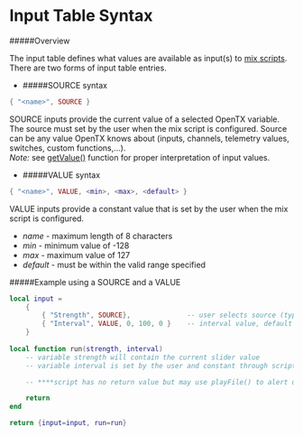 # Input Table Syntax

#####Overview

The input table defines what values are available as input(s) to [mix scripts](mix.md). There are two forms of input table entries.

* #####SOURCE syntax
```lua
{ "<name>", SOURCE }
```
SOURCE inputs provide the current value of a selected OpenTX variable. The source must set by the user when the mix script is configured. Source can be any value OpenTX knows about (inputs, channels, telemetry values, switches, custom functions,...).<br/>
*Note:* see [getValue()](getvalue_function.md) function for proper interpretation of input values.


* #####VALUE syntax
```lua
{ "<name>", VALUE, <min>, <max>, <default> }
```
VALUE inputs provide a constant value that is set by the user when the mix script is configured.
  * *name* - maximum length of 8 characters
  * *min* - minimum value of -128
  * *max* - maximum value of 127
  * *default* - must be within the valid range specified

#####Example using a SOURCE and a VALUE
```lua
local input =
    {
        { "Strength", SOURCE},			    -- user selects source (typically slider or knob)
        { "Interval", VALUE, 0, 100, 0 }    -- interval value, default = 0.
    }
    
local function run(strength, interval)
    -- variable strength will contain the current slider value
    -- variable interval is set by the user and constant through script lifetime

    -- ****script has no return value but may use playFile() to alert user

    return
end

return {input=input, run=run}
```

